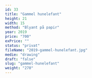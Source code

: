 ```yaml
---
id: 33
title: "Gammel hunelefant"
height: 21
width: 15
method: "Blyant på papir"
year: 2019
price: "700"
exPrice: ""
status: "privat"
fileName: "2019-gammel-hunelefant.jpg"
medie: "drawing"
draft: "false"
slug: "gammel-hunelefant"
weight: "270"
---
```

